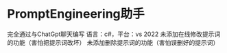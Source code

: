 # PromptEngineering助手
完全通过与ChatGpt聊天编写
语言：c#，平台：vs 2022
未添加在线修改提示词的功能（害怕把提示词改坏）
未添加删除提示词的功能（害怕误删好的提示词）
